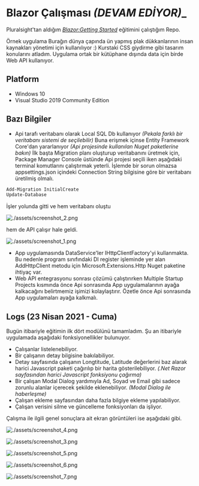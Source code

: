 # Blazor Çalışması _(DEVAM EDİYOR)__

Pluralsight'tan aldığım _[Blazor:Getting Started](https://app.pluralsight.com/library/courses/getting-started-blazor/table-of-contents)_ eğitimini çalıştığım Repo.

Örnek uygulama Burağın dünya çapında ün yapmış plak dükkanlarının insan kaynakları yönetimi için kullanılıyor :) Kurstaki CSS giydirme gibi tasarım konularını atladım. Uygulama ortak bir kütüphane dışında data için birde Web API kullanıyor.

## Platform

- Windows 10
- Visual Studio 2019 Community Edition

## Bazı Bilgiler

- Api tarafı veritabanı olarak Local SQL Db kullanıyor _(Pekala farklı bir veritabanı sistemi de seçilebilir)_ Buna erişmek içinse Entity Framework Core'dan yararlanıyor _(Api projesinde kullanılan Nuget paketlerine bakın)_ İlk başta Migration planı oluşturup veritabanını üretmek için, Package Manager Console üstünde Api projesi seçili iken aşağıdaki terminal komutlarını çalıştırmak yeterli. İşlemde bir sorun olmazsa appsettings.json içindeki Connection String bilgisine göre bir veritabanı üretilmiş olmalı.

```bash
Add-Migration InitialCreate
Update-Database
```

İşler yolunda gitti ve hem veritabanı oluştu 

![./assets/screenshot_2.png](./Assets/screenshot_2.png)

hem de API çalışır hale geldi.

![./assets/screenshot_1.png](./Assets/screenshot_1.png)

- App uygulamasında DataService'ler IHttpClientFactory'yi kullanmakta. Bu nedenle program sınıfındaki DI register işleminde yer alan AddHttpClient metodu için Microsoft.Extensions.Http Nuget paketine ihtiyaç var.
- Web API entegrasyonu sonrası çözümü çalıştırırken Multiple Startup Projects kısmında önce Api sonrasında App uygulamalarının ayağa kalkacağını belirtmemiz işimizi kolaylaştırır. Özetle önce Api sonrasında App uygulamaları ayağa kalkmalı.

## Logs (23 Nisan 2021 - Cuma)

Bugün itibariyle eğitimin ilk dört modülünü tamamladım. Şu an itibariyle uygulamada aşağıdaki fonksiyonellikler bulunuyor.

- Çalışanlar listelenebiliyor.
- Bir çalışanın detay bilgisine bakılabiliyor.
- Detay sayfasında çalışanın Longtitude, Latitude değerlerini baz alarak harici Javascript paketi çağırılıp bir harita gösterilebiliyor. _(.Net Razor sayfasından harici Javascript fonksiyonu çağırma)_
- Bir çalışan Modal Dialog yardımıyla Ad, Soyad ve Email gibi sadece zorunlu alanlar içerecek şekilde eklenebiliyor. _(Modal Dialog ile haberleşme)_
- Çalışan ekleme sayfasından daha fazla bilgiye ekleme yapılabiliyor.
- Çalışan verisini silme ve güncelleme fonksiyonları da işliyor.

Çalışma ile ilgili genel sonuçlara ait ekran görüntüleri ise aşağıdaki gibi.

![./assets/screenshot_4.png](./Assets/screenshot_4.png)

![./assets/screenshot_3.png](./Assets/screenshot_3.png)

![./assets/screenshot_5.png](./Assets/screenshot_5.png)

![./assets/screenshot_6.png](./Assets/screenshot_6.png)

![./assets/screenshot_7.png](./Assets/screenshot_7.png)